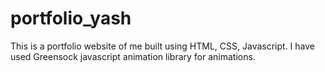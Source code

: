 # portfolio_yash

This is a portfolio website of me built using HTML, CSS, Javascript. I have used Greensock javascript animation library for animations.
